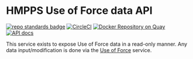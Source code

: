 # HMPPS Use of Force data API
[![repo standards badge](https://img.shields.io/badge/dynamic/json?color=blue&style=flat&logo=github&label=MoJ%20Compliant&query=%24.result&url=https%3A%2F%2Foperations-engineering-reports.cloud-platform.service.justice.gov.uk%2Fapi%2Fv1%2Fcompliant_public_repositories%2Fhmpps-uof-data-api)](https://operations-engineering-reports.cloud-platform.service.justice.gov.uk/public-github-repositories.html#hmpps-uof-data-api "Link to report")
[![CircleCI](https://circleci.com/gh/ministryofjustice/hmpps-uof-data-api/tree/main.svg?style=svg)](https://circleci.com/gh/ministryofjustice/hmpps-uof-data-api)
[![Docker Repository on Quay](https://quay.io/repository/hmpps/hmpps-uof-data-api/status "Docker Repository on Quay")](https://quay.io/repository/hmpps/hmpps-uof-data-api)
[![API docs](https://img.shields.io/badge/API_docs_-view-85EA2D.svg?logo=swagger)](https://hmpps-uof-data-api-dev.hmpps.service.justice.gov.uk/webjars/swagger-ui/index.html?configUrl=/v3/api-docs)

This service exists to expose Use of Force data in a read-only manner.
Any data input/modification is done via the [Use of Force](https://github.com/ministryofjustice/use-of-force) service.